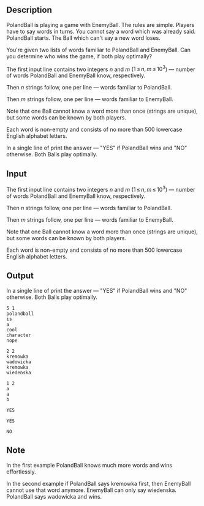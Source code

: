 ## Description

<div><p>PolandBall is playing a game with EnemyBall. The rules are simple. Players have to say words in turns. You cannot say a word which was already said. PolandBall starts. The Ball which can't say a new word loses.</p><p>You're given two lists of words familiar to PolandBall and EnemyBall. Can you determine who wins the game, if both play optimally?</p></div><div class="input-specification"><p>The first input line contains two integers <span class="tex-span"><i>n</i></span> and <span class="tex-span"><i>m</i></span> (<span class="tex-span">1 ≤ <i>n</i>, <i>m</i> ≤ 10<sup class="upper-index">3</sup></span>)&nbsp;— number of words PolandBall and EnemyBall know, respectively.</p><p>Then <span class="tex-span"><i>n</i></span> strings follow, one per line&nbsp;— words familiar to PolandBall.</p><p>Then <span class="tex-span"><i>m</i></span> strings follow, one per line&nbsp;— words familiar to EnemyBall.</p><p>Note that one Ball <span class="tex-font-style-bf">cannot</span> know a word more than once (strings are unique), but some words <span class="tex-font-style-bf">can</span> be known by both players.</p><p>Each word is non-empty and consists of no more than <span class="tex-span">500</span> lowercase English alphabet letters.</p></div><div class="output-specification"><p>In a single line of print the answer&nbsp;— "<span class="tex-font-style-tt">YES</span>" if PolandBall wins and "<span class="tex-font-style-tt">NO</span>" otherwise. Both Balls play optimally.</p></div>

## Input

<p>The first input line contains two integers <span class="tex-span"><i>n</i></span> and <span class="tex-span"><i>m</i></span> (<span class="tex-span">1 ≤ <i>n</i>, <i>m</i> ≤ 10<sup class="upper-index">3</sup></span>)&nbsp;— number of words PolandBall and EnemyBall know, respectively.</p><p>Then <span class="tex-span"><i>n</i></span> strings follow, one per line&nbsp;— words familiar to PolandBall.</p><p>Then <span class="tex-span"><i>m</i></span> strings follow, one per line&nbsp;— words familiar to EnemyBall.</p><p>Note that one Ball <span class="tex-font-style-bf">cannot</span> know a word more than once (strings are unique), but some words <span class="tex-font-style-bf">can</span> be known by both players.</p><p>Each word is non-empty and consists of no more than <span class="tex-span">500</span> lowercase English alphabet letters.</p>

## Output

<p>In a single line of print the answer&nbsp;— "<span class="tex-font-style-tt">YES</span>" if PolandBall wins and "<span class="tex-font-style-tt">NO</span>" otherwise. Both Balls play optimally.</p>





```input1
5 1
polandball
is
a
cool
character
nope

```




```input2
2 2
kremowka
wadowicka
kremowka
wiedenska

```




```input3
1 2
a
a
b

```




```output1
YES
```




```output2
YES
```




```output3
NO
```



## Note

<p>In the first example PolandBall knows much more words and wins effortlessly.</p><p>In the second example if PolandBall says <span class="tex-font-style-tt">kremowka</span> first, then EnemyBall cannot use that word anymore. EnemyBall can only say <span class="tex-font-style-tt">wiedenska</span>. PolandBall says <span class="tex-font-style-tt">wadowicka</span> and wins.</p>
